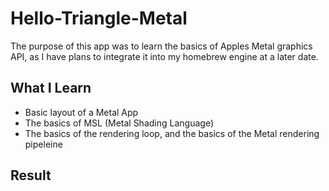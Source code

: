 # Hello-Triangle-Metal
The purpose of this app was to learn the basics of Apples Metal graphics API, as I have plans to integrate it into my homebrew engine at a later date.

## What I Learn
- Basic layout of a Metal App
- The basics of MSL (Metal Shading Language)
- The basics of the rendering loop, and the basics of the Metal rendering pipeleine

## Result
